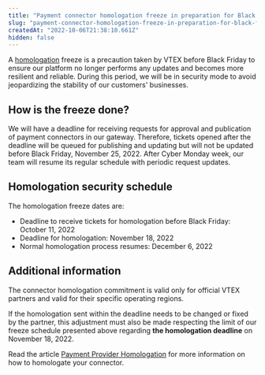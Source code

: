 ```yaml
---
title: "Payment connector homologation freeze in preparation for Black Friday"
slug: "payment-connector-homologation-freeze-in-preparation-for-black-friday"
createdAt: "2022-10-06T21:38:10.661Z"
hidden: false
---
```

A [homologation](https://developers.vtex.com/vtex-rest-api/docs/payments-integration-payment-provider-homologation) freeze is a precaution taken by VTEX before Black Friday to ensure our platform no longer performs any updates and becomes more resilient and reliable. During this period, we will be in security mode to avoid jeopardizing the stability of our customers' businesses.

## How is the freeze done?

We will have a deadline for receiving requests for approval and publication of payment connectors in our gateway. Therefore, tickets opened after the deadline will be queued for publishing and updating but will not be updated before Black Friday, November 25, 2022. After Cyber Monday week, our team will resume its regular schedule with periodic request updates.

## Homologation security schedule

The homologation freeze dates are:

- Deadline to receive tickets for homologation before Black Friday: October 11, 2022
- Deadline for homologation: November 18, 2022
- Normal homologation process resumes: December 6, 2022

## Additional information

The connector homologation commitment is valid only for official VTEX partners and valid for their specific operating regions.

If the homologation sent within the deadline needs to be changed or fixed by the partner, this adjustment must also be made respecting the limit of our freeze schedule presented above regarding **the homologation deadline** on November 18, 2022.

Read the article [Payment Provider Homologation](https://developers.vtex.com/vtex-rest-api/docs/payments-integration-payment-provider-homologation) for more information on how to homologate your connector.
